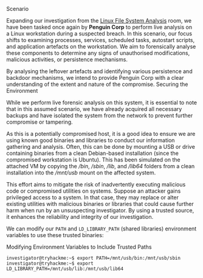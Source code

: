 Scenario

Expanding our investigation from the [Linux File System Analysis](https://tryhackme.com/room/linuxfilesystemanalysis) room, we have been tasked once again by **Penguin Corp** to perform live analysis on a Linux workstation during a suspected breach. In this scenario, our focus shifts to examining processes, services, scheduled tasks, autostart scripts, and application artefacts on the workstation. We aim to forensically analyse these components to determine any signs of unauthorised modifications, malicious activities, or persistence mechanisms.

By analysing the leftover artefacts and identifying various persistence and backdoor mechanisms, we intend to provide Penguin Corp with a clear understanding of the extent and nature of the compromise.
Securing the Environment

While we perform live forensic analysis on this system, it is essential to note that in this assumed scenario, we have already acquired all necessary backups and have isolated the system from the network to prevent further compromise or tampering.

As this is a potentially compromised host, it is a good idea to ensure we are using known good binaries and libraries to conduct our information gathering and analysis. Often, this can be done by mounting a USB or drive containing binaries from a clean Debian-based installation (since the compromised workstation is Ubuntu). This has been simulated on the attached VM by copying the _/bin_, _/sbin_, _/lib_, and _/lib64_ folders from a clean installation into the _/mnt/usb_ mount on the affected system.

This effort aims to mitigate the risk of inadvertently executing malicious code or compromised utilities on systems. Suppose an attacker gains privileged access to a system. In that case, they may replace or alter existing utilities with malicious binaries or libraries that could cause further harm when run by an unsuspecting investigator. By using a trusted source, it enhances the reliability and integrity of our investigation.

We can modify our `PATH` and `LD_LIBRARY_PATH` (shared libraries) environment variables to use these trusted binaries:

Modifying Environment Variables to Include Trusted Paths

```shell-session
investigator@tryhackme:~$ export PATH=/mnt/usb/bin:/mnt/usb/sbin
investigator@tryhackme:~$ export LD_LIBRARY_PATH=/mnt/usb/lib:/mnt/usb/lib64